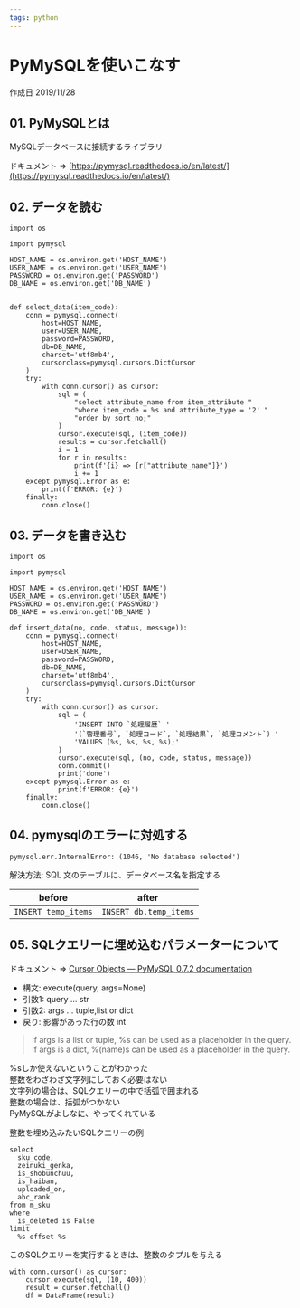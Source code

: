 ```yaml
---
tags: python
---
```


# PyMySQLを使いこなす

作成日 2019/11/28

## 01. PyMySQLとは

MySQLデータベースに接続するライブラリ

ドキュメント => [https://pymysql.readthedocs.io/en/latest/](https://pymysql.readthedocs.io/en/latest/)

## 02. データを読む

```python=
import os

import pymysql

HOST_NAME = os.environ.get('HOST_NAME')
USER_NAME = os.environ.get('USER_NAME')
PASSWORD = os.environ.get('PASSWORD')
DB_NAME = os.environ.get('DB_NAME')


def select_data(item_code):
    conn = pymysql.connect(
        host=HOST_NAME,
        user=USER_NAME,
        password=PASSWORD,
        db=DB_NAME,
        charset='utf8mb4',
        cursorclass=pymysql.cursors.DictCursor
    )
    try:
        with conn.cursor() as cursor:
            sql = (
                "select attribute_name from item_attribute "
                "where item_code = %s and attribute_type = '2' "
                "order by sort_no;"
            )
            cursor.execute(sql, (item_code))
            results = cursor.fetchall()
            i = 1
            for r in results:
                print(f'{i} => {r["attribute_name"]}')
                i += 1
    except pymysql.Error as e:
        print(f'ERROR: {e}')
    finally:
        conn.close()
```

## 03. データを書き込む

```python=
import os

import pymysql

HOST_NAME = os.environ.get('HOST_NAME')
USER_NAME = os.environ.get('USER_NAME')
PASSWORD = os.environ.get('PASSWORD')
DB_NAME = os.environ.get('DB_NAME')

def insert_data(no, code, status, message)):
    conn = pymysql.connect(
        host=HOST_NAME,
        user=USER_NAME,
        password=PASSWORD,
        db=DB_NAME,
        charset='utf8mb4',
        cursorclass=pymysql.cursors.DictCursor
    )
    try:
        with conn.cursor() as cursor:
            sql = (
                'INSERT INTO `処理履歴` '
                '(`管理番号`, `処理コード`, `処理結果`, `処理コメント`) '
                'VALUES (%s, %s, %s, %s);'
            )
            cursor.execute(sql, (no, code, status, message))
            conn.commit()
            print('done')
    except pymysql.Error as e:
            print(f'ERROR: {e}')
    finally:
        conn.close()
```


## 04. pymysqlのエラーに対処する

`pymysql.err.InternalError: (1046, 'No database selected')`

解決方法: SQL 文のテーブルに、データベース名を指定する

before | after
-------|------
`INSERT temp_items` | `INSERT db.temp_items`

## 05. SQLクエリーに埋め込むパラメーターについて

ドキュメント => [Cursor Objects — PyMySQL 0\.7\.2 documentation](https://pymysql.readthedocs.io/en/latest/modules/cursors.html)

- 構文: execute(query, args=None)
- 引数1: query ... str
- 引数2: args ... tuple,list or dict
- 戻り: 影響があった行の数 int

> If args is a list or tuple, %s can be used as a placeholder in the query.\
> If args is a dict, %(name)s can be used as a placeholder in the query.

%sしか使えないということがわかった\
整数をわざわざ文字列にしておく必要はない\
文字列の場合は、SQLクエリーの中で括弧で囲まれる\
整数の場合は、括弧がつかない\
PyMySQLがよしなに、やってくれている

整数を埋め込みたいSQLクエリーの例

```sql=
select
  sku_code,
  zeinuki_genka,
  is_shobunchuu,
  is_haiban,
  uploaded_on,
  abc_rank
from m_sku
where
  is_deleted is False
limit
  %s offset %s
```

このSQLクエリーを実行するときは、整数のタプルを与える

```python=
with conn.cursor() as cursor:
    cursor.execute(sql, (10, 400))
    result = cursor.fetchall()
    df = DataFrame(result)
```





